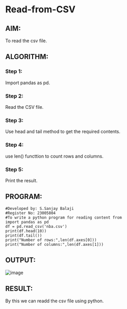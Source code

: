 # Read-from-CSV

## AIM:
To read the csv file.
## ALGORITHM:
### Step 1:
Import pandas as pd.
### Step 2:
Read the CSV file.
### Step 3:
Use head and tail method to get the required contents.
### Step 4:
use len() functtion to count rows and columns.
### Step 5:
Print the result.
## PROGRAM:
```
#Developed by: S.Sanjay Balaji
#Register No: 23005804
#To write a python program for reading content from
import pandas as pd
df = pd.read_csv('nba.csv')
print(df.head(10))
print(df.tail())
print("Number of rows:",len(df.axes[0]))
print("Number of columns:",len(df.axes[1]))
```
## OUTPUT:
![image](https://github.com/SanjayBalaji0/Read-from-CSV/assets/145533553/40a666c6-bdcf-4e40-9a9c-8ab849aebc8f)

## RESULT:
By this we can readd the csv file using python.
